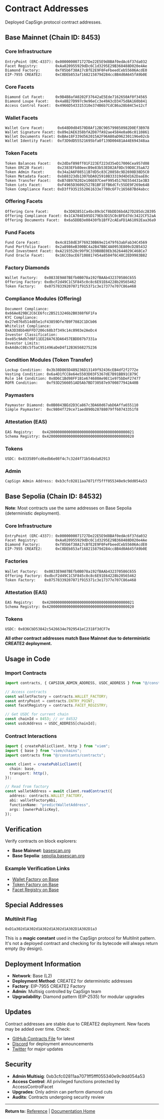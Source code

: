 # Contract Addresses

Deployed CapSign protocol contract addresses.

## Base Mainnet (Chain ID: 8453)

### Core Infrastructure

```
EntryPoint (ERC-4337): 0x0000000071727De22E5E9d8BAf0edAc6f37da032
Facet Registry:        0xAa020955929dDc6C1d3295E29B368488D020e4Ae
Diamond Factory:       0xf05b6f38A17cBfE2E9F0FeFbeedCeb55606AcdE0
EIP-7955 CREATE2:      0xC0DEb853af168215879d284cc8B4d0A645fA9b0E
```

### Core Facets

```
Diamond Cut Facet:     0x9B4B8afA0202F37642aE5Ede7162650Af0f34565
Diamond Loupe Facet:   0x4a8B27D997c9e96eCc3e49A3cD3475d8A160b841
Access Control Facet:  0x4966D543315310e374B6b7CdC86a28b84C5e12cf
```

### Wallet Facets

```
Wallet Core Facet:      0x648D0d84570D8Af12BC905799850982D0Ef3B978
Wallet Signature Facet: 0x89e2AE6358bfA2D87fA92ae4584e0a06c0110861
Wallet Documents Facet: 0xBAe18F339d562015A2F96A80aD962301196e02cb
Wallet Identity Facet:  0xf3D9dD55521695bfa0f139D00481A44E694348aa
```

### Token Facets

```
Token Balances Facet:   0x2dDaf898ff01F223Ef223d35eD17006Cea957d08
Token ERC20 Facet:      0x2383EFb80eecB9e83b53ED82Af0Dc59D8C35aA72
Token Admin Facet:      0x34a2A6F08511B7dD5c83C20858c9D2698D38D5C0
Token Metadata Facet:   0xb88323db1307bDA025910B33319d4Dd162DaaE0c
Token Transfer Facet:   0xB7d8970202e106E07CeeF99545176E554431e3B3
Token Lots Facet:       0xF4965D36092527B1BF1EfB6dCfc55DE9F269e648
Token Compliance Facet: 0xD3ff9351552061633e7700c6F7c165687Bd4abcc
```

### Offering Facets

```
Offering Core Facet:       0x3D02851Ca4bc89cbCf8bDD36bdA27D285dc28395
Offering Compliance Facet: 0x1CA704Eb95D179Eb3D15C0cBFEd7dc3422CF52aA
Offering Documents Facet:  0x6a5DDB3e08430fb1BfF2cAEaFD1A61092Eaa36a9
```

### Fund Facets

```
Fund Core Facet:       0x4c8158dE3F769230B69e21479f63abFab34C4569
Fund Portfolio Facet:  0x2a8986eB300BC4a2B47BBC4A0953E809cD2B5432
Fund Investment Facet: 0xA2193520c99f9C339B8BE0Eb362644029C468Ce7
Fund Oracle Facet:     0x16CC0acE67108817454a8584f6C48C2ED9983B82
```

### Factory Diamonds

```
Wallet Factory:   0x0833E9A07BEfb0B078a192fBAAb432370586C655
Offering Factory: 0xdbcF2d49C1C5F845c0c8c6E91E64228b20565462
Token Factory:    0x07578339207071f915371c3e17377e707C86a468
```

### Compliance Modules (Offering)

```
Document Compliance:               0x66Ae829BC2C6CE6fcc2B5213246b2B0388f6F1Fa
KYC Compliance:                    0x27e076d514d85e1cF43859Dfe7B9F7082C1DCb06
Whitelist Compliance:              0xA3D38bb46FFD7206c68b3f349c14c8903e2AeDc4
Investor Classification:           0xe85c9Adb7d6F11EE28A763DA6457EBDD87b7331a
Investor Limits:                   0xA4dAcC0Ec5f5aC951496aDeD4f12B36568275236
```

### Condition Modules (Token Transfer)

```
Lockup Condition:  0x3b38D865D489236D13149f92436cEB4df2f2772e
Vesting Condition: 0x6a4D1fCC8e64e5503D03F5367dE7B91BB91C879C
Rule 144 Condition: 0x8D6C1Bd98FF1B1e674680Ae9EC1e975bDeF27477
ROFR Condition:    0xf93D2566051AD5Ab7BD730587e9700877942A40B
```

### Paymasters

```
Paymaster Diamond: 0x0B0843BEd2D3Ca867c3DA60d67abD6Affa655110
Simple Paymaster:  0xc9804f729ce71aed890b28788079ff60743351f8
```

### Attestation (EAS)

```
EAS Registry:    0x4200000000000000000000000000000000000021
Schema Registry: 0x4200000000000000000000000000000000000020
```

### Tokens

```
USDC: 0x833589fcd6edb6e08f4c7c32d4f71b54bda02913
```

### Admin

```
CapSign Admin Address: 0xb3cfc02811aa7071ff5fff055340e9c9dd054a53
```

## Base Sepolia (Chain ID: 84532)

**Note**: Most contracts use the same addresses on Base Sepolia (deterministic deployment).

### Core Infrastructure

```
EntryPoint (ERC-4337): 0x0000000071727De22E5E9d8BAf0edAc6f37da032
Facet Registry:        0xAa020955929dDc6C1d3295E29B368488D020e4Ae
Diamond Factory:       0xf05b6f38A17cBfE2E9F0FeFbeedCeb55606AcdE0
EIP-7955 CREATE2:      0xC0DEb853af168215879d284cc8B4d0A645fA9b0E
```

### Factories

```
Wallet Factory:   0x0833E9A07BEfb0B078a192fBAAb432370586C655
Offering Factory: 0xdbcF2d49C1C5F845c0c8c6E91E64228b20565462
Token Factory:    0x07578339207071f915371c3e17377e707C86a468
```

### Attestation (EAS)

```
EAS Registry:    0x4200000000000000000000000000000000000021
Schema Registry: 0x4200000000000000000000000000000000000020
```

### Tokens

```
USDC: 0x036CbD53842c5426634e7929541eC2318f3dCF7e
```

**All other contract addresses match Base Mainnet due to deterministic CREATE2 deployment.**

## Usage in Code

### Import Contracts

```typescript
import contracts, { CAPSIGN_ADMIN_ADDRESS, USDC_ADDRESS } from "@/constants/contracts";

// Access contracts
const walletFactory = contracts.WALLET_FACTORY;
const entryPoint = contracts.ENTRY_POINT;
const facetRegistry = contracts.FACET_REGISTRY;

// Get USDC for current chain
const chainId = 8453; // or 84532
const usdcAddress = USDC_ADDRESS[chainId];
```

### Contract Interactions

```typescript
import { createPublicClient, http } from "viem";
import { base } from "viem/chains";
import contracts from "@/constants/contracts";

const client = createPublicClient({
  chain: base,
  transport: http(),
});

// Read from factory
const walletAddress = await client.readContract({
  address: contracts.WALLET_FACTORY,
  abi: walletFactoryAbi,
  functionName: "predictWalletAddress",
  args: [ownerPublicKey],
});
```

## Verification

Verify contracts on block explorers:

- **Base Mainnet**: [basescan.org](https://basescan.org)
- **Base Sepolia**: [sepolia.basescan.org](https://sepolia.basescan.org)

### Example Verification Links

- [Wallet Factory on Base](https://basescan.org/address/0x0833E9A07BEfb0B078a192fBAAb432370586C655)
- [Token Factory on Base](https://basescan.org/address/0x07578339207071f915371c3e17377e707C86a468)
- [Facet Registry on Base](https://basescan.org/address/0xAa020955929dDc6C1d3295E29B368488D020e4Ae)

## Special Addresses

### MultiInit Flag

```
0xD1a302d1A302d1A302d1A302d1A302D1A302D1a3
```

This is a **magic constant** used in the CapSign protocol for MultiInit pattern. It's not a deployed contract and checking for its bytecode will always return empty (by design).

## Deployment Information

- **Network**: Base (L2)
- **Deployment Method**: CREATE2 for deterministic addresses
- **Factory**: EIP-7955 CREATE2 Factory
- **Admin**: Multisig controlled by CapSign team
- **Upgradability**: Diamond pattern (EIP-2535) for modular upgrades

## Updates

Contract addresses are stable due to CREATE2 deployment. New facets may be added over time. Check:

- [GitHub Contracts File](https://github.com/capsign/interface/blob/main/src/constants/contracts.ts) for latest
- [Discord](https://discord.gg/gSmnZ9wmNv) for deployment announcements
- [Twitter](https://twitter.com/CapSignInc) for major updates

## Security

- **Admin Multisig**: 0xb3cfc02811aa7071ff5fff055340e9c9dd054a53
- **Access Control**: All privileged functions protected by AccessControlFacet
- **Upgrades**: Only admin can perform diamond cuts
- **Audits**: Contracts undergoing security review

---

**Return to:** [Reference](/reference/) | [Documentation Home](/)
